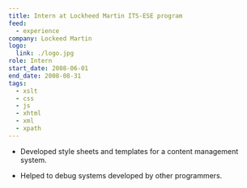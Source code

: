 ```yaml
---
title: Intern at Lockheed Martin ITS-ESE program
feed:
  - experience
company: Lockeed Martin
logo:
  link: ./logo.jpg
role: Intern
start_date: 2008-06-01
end_date: 2008-08-31
tags:
  - xslt
  - css
  - js
  - xhtml
  - xml
  - xpath
---
```


* Developed style sheets and templates for a content management system.

* Helped to debug systems developed by other programmers.
